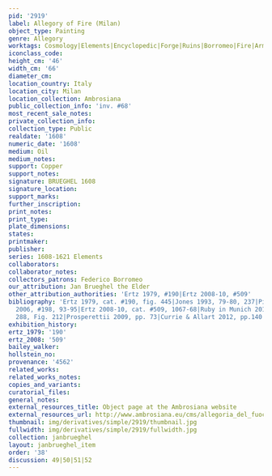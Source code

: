 ```yaml
---
pid: '2919'
label: Allegory of Fire (Milan)
object_type: Painting
genre: Allegory
worktags: Cosmology|Elements|Encyclopedic|Forge|Ruins|Borromeo|Fire|Armor
iconclass_code:
height_cm: '46'
width_cm: '66'
diameter_cm:
location_country: Italy
location_city: Milan
location_collection: Ambrosiana
public_collection_info: 'inv. #68'
most_recent_sale_notes:
private_collection_info:
collection_type: Public
realdate: '1608'
numeric_date: '1608'
medium: Oil
medium_notes:
support: Copper
support_notes:
signature: BRUEGHEL 1608
signature_location:
support_marks:
further_inscription:
print_notes:
print_type:
plate_dimensions:
states:
printmaker:
publisher:
series: 1608-1621 Elements
collaborators:
collaborator_notes:
collectors_patrons: Federico Borromeo
our_attribution: Jan Brueghel the Elder
other_attribution_authorities: 'Ertz 1979, #190|Ertz 2008-10, #509'
bibliography: 'Ertz 1979, cat. #190, fig. 445|Jones 1993, 79-80, 237|Pijl in Ambrosiana
  2006, #198, 93-95|Ertz 2008-10, cat. #509, 1067-68|Ruby in Munich 2013, pp. 42,
  288, Fig. 212|Prosperettii 2009, pp. 73|Currie & Allart 2012, pp.140'
exhibition_history:
ertz_1979: '190'
ertz_2008: '509'
bailey_walker:
hollstein_no:
provenance: '4562'
related_works:
related_works_notes:
copies_and_variants:
curatorial_files:
general_notes:
external_resources_title: Object page at the Ambrosiana website
external_resources_url: http://www.ambrosiana.eu/cms/allegoria_del_fuoco-1564.html
thumbnail: img/derivatives/simple/2919/thumbnail.jpg
fullwidth: img/derivatives/simple/2919/fullwidth.jpg
collection: janbrueghel
layout: janbrueghel_item
order: '38'
discussion: 49|50|51|52
---
```

